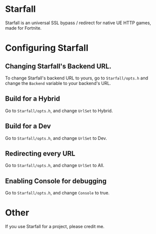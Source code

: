 # Starfall
Starfall is an universal SSL bypass / redirect for native UE HTTP games, made for Fortnite. <br>

# Configuring Starfall

## Changing Starfall's Backend URL.
To change Starfall's backend URL to yours, go to ``Starfall/opts.h`` and change the ``Backend`` variable to your backend's URL.

## Build for a Hybrid
Go to ``Starfall/opts.h``, and change ``UrlSet`` to Hybrid.

## Build for a Dev
Go to ``Starfall/opts.h``, and change ``UrlSet`` to Dev.

## Redirecting every URL
Go to ``Starfall/opts.h``, and change ``UrlSet`` to All.

## Enabling Console for debugging
Go to ``Starfall/opts.h``, and change ``Console`` to true.

# Other
If you use Starfall for a project, please credit me.
